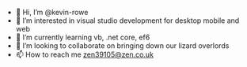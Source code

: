 - 👋 Hi, I’m @kevin-rowe
- 👀 I’m interested in visual studio development for desktop mobile and web
- 🌱 I’m currently learning vb, .net core, ef6
- 💞️ I’m looking to collaborate on bringing down our lizard overlords
- 📫 How to reach me zen39105@zen.co.uk

<!---
kevin-rowe/kevin-rowe is a ✨ special ✨ repository because its `README.md` (this file) appears on your GitHub profile.
You can click the Preview link to take a look at your changes.
--->
